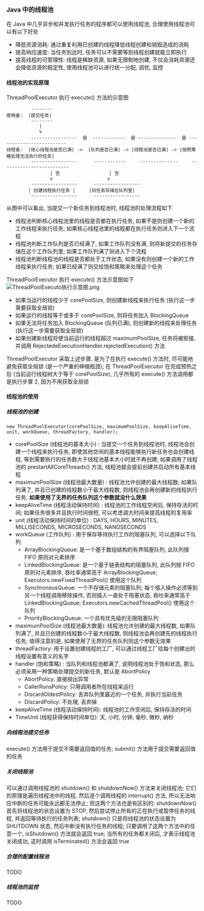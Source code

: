 ### Java 中的线程池
在 Java 中几乎异步和并发执行任务的程序都可以使用线程池, 合理使用线程池可以有以下好处
- 降低资源消耗: 通过重复利用已创建的线程降低线程创建和销毁造成的消耗
- 提高响应速度: 当任务到达时, 任务可以不需要等到线程创建就能立即执行
- 提高线程的可管理性: 线程是稀缺资源, 如果无限制地创建, 不仅会消耗资源还会降低资源的稳定性, 使用线程池可以进行统一分配, 调优, 监控

#### 线程池的实现原理
ThreadPoolExecutor 执行 execute() 方法的示意图
```
         --------
使用者:  |提交任务|
         --------
            |
            v
         -----------------  是  ------------  是 --------------  是 -------------------------
线程者:  |核心线程池是否已满| ->  |队列是否已满| -> |线程池是否已满| -> |按照策略处理无法执行的任务|
         -----------------      ------------     --------------     -------------------------
                | 否                  | 否
                v                    v
         -----------------      -----------------
        | 创建线程执行任务 |     |将任务存储在队列里|
         -----------------      -----------------
```
从图中可以看出, 当提交一个新任务到线程池时, 线程池的处理流程如下
- 线程池判断核心线程池里的线程是否都在执行任务, 如果不是则创建一个新的工作线程来执行任务; 如果核心线程池里的线程都在执行任务则进入下一个流程
- 线程池判断工作队列是否已经满了, 如果工作队列没有满, 则将新提交的任务存储在这个工作队列里; 如果工作队列满了则进入下个流程
- 线程池判断线程池的线程是否都处于工作状态, 如果没有则创建一个新的工作线程来执行任务; 如果已经满了则交给饱和策略来处理这个任务

ThreadPoolExecutor 执行 execute() 方法示意图如下
![ThreadPoolExecuto执行示意图.png](http://ww1.sinaimg.cn/large/d8f31fa4gy1g6w5y6nreaj20hw0dq0th.jpg)  
- 如果当运行的线程少于 corePoolSize, 则创建新线程来执行任务 (执行这一步需要获取全局锁)
- 如果运行的线程等于或多于 corePoolSize, 则将任务加入 BlockingQueue
- 如果无法将任务加入 BlockingQueue (队列已满), 则创建新的线程来处理任务 (执行这一步需要获取全局锁)
- 如果创建新线程将使当前运行的线程超过 maximumPoolSize, 任务将被拒接, 并调用 RejectedeExecutionHandler.rejectedExecution() 方法

ThreadPoolExecutor 采取上述步骤, 是为了在执行 execute() 方法时, 尽可能地避免获取全局锁 (是一个严重的伸缩瓶颈); 在 ThreadPoolExecutor 在完成预热之后 (当前运行线程树大于等于 corePoolSize), 几乎所有的 execute() 方法调用都是执行步骤 2, 因为不用获取全局锁

#### 线程池的使用

##### 线程池的创建
```
new ThreadPoolExecutor(corePoolSize, maximumPoolSize, keepAliveTime, unit, workQueue, threadFactory, handler);
```
- corePoolSize (线程池的基本大小) : 当提交一个任务到线程池时, 线程池会创建一个线程来执行任务, 即使其他空闲的基本线程能够执行新任务也会创建线程, 等到需要执行的任务数大于线程池基本大小时就不再创建; 如果调用了线程池的 prestartAllCoreThreads() 方法, 线程池就会提前创建并启动所有基本线程
- maximumPoolSize (线程池最大数量) : 线程池允许创建的最大线程数; 如果队列满了, 并且已创建的线程数小于最大线程数, 则线程池会再创建新的线程执行任务; **如果使用了无界的任务队列这个参数就没什么效果**
- keepAliveTime (线程活动保持时间) : 线程池的工作线程空闲后, 保持存活的时间; 如果任务很多并且执行时间很短, 可以考虑调大时间来提高线程的复用率
- unit (线程活动保持时间的单位) : DAYS, HOURS, MINUTES, MILLISECONDS, MICROSECONDS, NANOSECONDS
- workQueue (工作队列) : 用于保存等待执行工作的阻塞队列, 可以选择以下队列
  - ArrayBlockingQueue: 是一个基于数组结构的有界阻塞队列, 此队列按 FIFO 原则对元素排序
  - LinkedBlockingQueue: 是一个基于链表结构的阻塞队列, 此队列按 FIFO 原则对元素排序, 吞吐率通常高于 ArrayBlockingQueue; Executors.newFixedThreadPool() 使用这个队列
  - SynchronousQueue: 一个不存储元素的阻塞队列; 每个插入操作必须等到另一个线程调用移除操作, 否则插入一直处于阻塞状态, 吞吐率通常高于 LinkedBlockingQueue; Executors.newCachedThreadPool() 使用这个队列
  - PriorityBlockingQueue: 一个具有优先级的无限阻塞队列
- maximumPoolSize (线程池最大数量): 线程池允许创建的最大线程数, 如果队列满了, 并且已创建的线程数小于最大线程数, 则线程池会再创建先的线程执行任务; 值得注意的是, 如果使用了无界的任务队列则这个参数无效果  
- threadFactory: 用于设置创建线程的工厂, 可以通过线程工厂给每个创建出的线程设置有意义的名字
- handler (饱和策略) : 当队列和线程池都满了, 说明线程池处于饱和状态, 那么必须采用一种策略处理提交的新任务, 默认是 AbortPolicy
  - AbortPolicy: 直接抛出异常
  - CallerRunsPolicy: 只用调用者所在线程来运行
  - DiscardOldestPolicy: 丢弃队列里最近的一个任务, 并执行当前任务
  - DiscardPolicy: 不处理, 丢弃掉
- keepAliveTime (线程活动保持时间): 线程池的工作空闲后, 保持存活的时间 
- TimeUnit (线程获得保持时间单位): 天, 小时, 分钟, 毫秒, 微秒, 纳秒  
##### 向线程池提交任务
execute() 方法用于提交不需要返回值的任务; submit() 方法用于提交需要返回值的任务

##### 关闭线程池
可以通过调用线程池的 shutdown() 和 shutdownNow() 方法来关闭线程池; 它们的原理是遍历线程池中的线程, 然后逐个调用线程的 interrupt() 方法, 所以无法响应中断的任务可能永远都无法停止; 但这两个方法也是有区别的: shutdownNow() 首先将线程池的状态设置为 STOP, 然后尝试停止所有的正在执行或暂停任务的线程, 并返回等待执行的任务列表; shutdown() 只是将线程池的状态设置为 SHUTDOWN 状态, 然后中断没有执行任务的线程; 只要调用了这两个方法中的任意一个, isShutdown() 方法就会返回 true; 当所有的任务都关闭后, 才表示线程池关闭成功, 这时调用 isTerminated() 方法会返回 true

##### 合理的配置线程池
TODO

##### 线程池的监控
TODO
